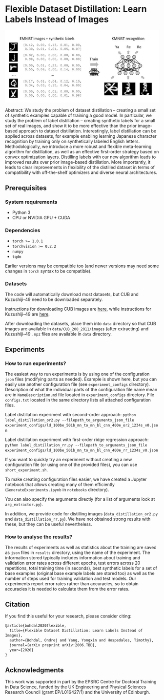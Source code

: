 # Flexible Dataset Distillation: Learn Labels Instead of Images

<p align="center"><img src='resources/LabelDistillationPipeline.jpg' width=600></p>

Abstract:
 We study the problem of dataset distillation – creating a small set of synthetic
 examples capable of training a good model. In particular, we study the problem of
 label distillation – creating synthetic labels for a small set of real images, and show
 it to be more effective than the prior image-based approach to dataset distillation.
 Interestingly, label distillation can be applied across datasets, for example enabling
 learning Japanese character recognition by training only on synthetically labeled
 English letters. Methodologically, we introduce a more robust and flexible meta-learning algorithm for distillation, as well as an effective first-order strategy based
 on convex optimization layers. Distilling labels with our new algorithm leads to
 improved results over prior image-based distillation. More importantly, it leads to
 clear improvements in flexibility of the distilled dataset in terms of compatibility
 with off-the-shelf optimizers and diverse neural architectures.

## Prerequisites

### System requirements
- Python 3
- CPU or NVIDIA GPU + CUDA

### Dependencies
- ``torch >= 1.0.1``
- ``torchvision >= 0.2.2``
- ``numpy``
- ``tqdm``

Earlier versions may be compatible too (and newer versions may need some changes in ``torch`` syntax to be compatible).

### Datasets
The code will automatically download most datasets, but CUB and Kuzushiji-49 need to be downloaded separately.

Instructions for downloading CUB images are [here](http://www.vision.caltech.edu/visipedia/CUB-200-2011.html), while instructions for Kuzushiji-49 are [here](https://github.com/rois-codh/kmnist).

After downloading the datasets, place them into ``data`` directory so that CUB images are available in ``data/CUB_200_2011/images`` (after extracting) and Kuzushiji-49 ``.npz`` files are available in ``data`` directory.


## Experiments

### How to run experiments?
The easiest way to run experiments is by using one of the configuration ``json`` files (modifying parts as needed). Example is shown here, but you can easily use another configuration file (see ``experiment_configs`` directory). Description of what the individual parts of the configuration file name mean are in ``NameDescription.md`` file located in ``experiment_configs`` directory. File ``configs.txt`` located in the same directory lists all attached configuration files.

Label distillation experiment with second-order approach:
``python label_distillation_or2.py --filepath_to_arguments_json_file experiment_configs/ld_100be_50ib_mn_to_mn_bl_cnn_400e_or2_1234s_v0.json``

Label distillation experiment with first-order ridge regression approach:
``python label_distillation_rr.py --filepath_to_arguments_json_file experiment_configs/ld_100be_50ib_mn_to_mn_bl_cnn_400e_rr_1234s_v0.json``

If you want to quickly try an experiment without creating a new configuration file (or using one of the provided files), you can use ``short_experiment.sh``.

To make creating configuration files easier, we have created a Jupyter notebook that allows creating many of them efficiently (``GenerateExperiments.ipynb`` in ``notebooks`` directory).

You can also specify the arguments directly (for a list of arguments look at ``arg_extractor.py``).

In addition, we provide code for distilling images (``data_distillation_or2.py`` and ``data_distillation_rr.py``). We have not obtained strong results with these, but they can be useful nevertheless.

### How to analyse the results?

The results of experiments as well as statistics about the training are saved as ``json`` files in ``results`` directory, using the name of the experiment. The information stored typically includes information about training and validation error rates across different epochs, test errors across 20 repetitions, total training time (in seconds), best synthetic labels for a set of base examples (original base example labels are stored too) as well as the number of steps used for training validation and test models. Our experiments report error rates rather than accuracies, so to obtain accuracies it is needed to calculate them from the error rates.

## Citation

If you find this useful for your research, please consider citing:
 ```
 @article{bohdal2020flexible,
   title={Flexible Dataset Distillation: Learn Labels Instead of Images},
   author={Bohdal, Ondrej and Yang, Yongxin and Hospedales, Timothy},
   journal={arXiv preprint arXiv:2006.TBD},
   year={2020}
}
 ```

## Acknowledgments

This work was supported in part by the EPSRC Centre for Doctoral Training in Data Science, funded by the UK Engineering and Physical Sciences Research Council (grant EP/L016427/1) and the University of Edinburgh.